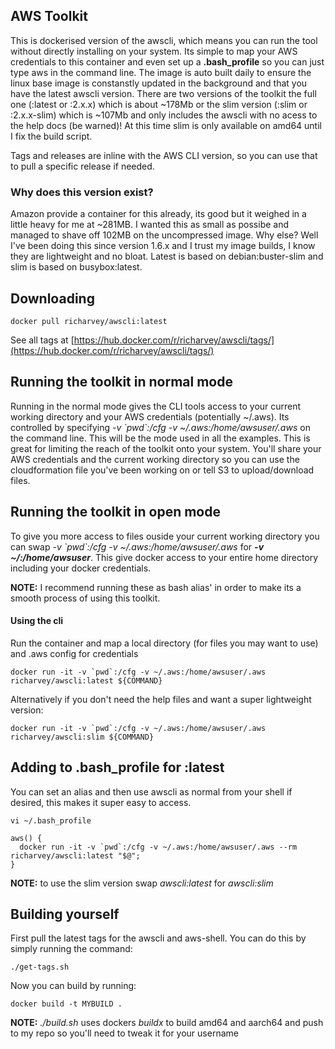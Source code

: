 ## AWS Toolkit

This is dockerised version of the awscli, which means you can run the tool without directly installing on your system. Its simple to map your AWS credentials to this container and even set up a __.bash_profile__ so you can just type aws in the command line. The image is auto built daily to ensure the linux base image is constanstly updated in the background and that you have the latest awscli version. There are two versions of the toolkit the full one (:latest or :2.x.x) which is about ~178Mb or the slim version (:slim or :2.x.x-slim) which is ~107Mb and only includes the awscli with no acess to the help docs (be warned)! At this time slim is only available on amd64 until I fix the build script.

Tags and releases are inline with the AWS CLI version, so you can use that to pull a specific release if needed.

### Why does this version exist?

Amazon provide a container for this already, its good but it weighed in a little heavy for me at ~281MB. I wanted this as small as possibe and managed to shave off 102MB on the uncompressed image. Why else? Well I've been doing this since version 1.6.x and I trust my image builds, I know they are lightweight and no bloat. Latest is based on debian:buster-slim and slim is based on busybox:latest.

## Downloading

```
docker pull richarvey/awscli:latest
```

See all tags at [https://hub.docker.com/r/richarvey/awscli/tags/](https://hub.docker.com/r/richarvey/awscli/tags/)

## Running the toolkit in normal mode
Running in the normal mode gives the CLI tools access to your current working directory and your AWS credentials (potentially ~/.aws). Its controlled by specifying _-v \`pwd\`:/cfg -v ~/.aws:/home/awsuser/.aws_ on the command line. This will be the mode used in all the examples. This is great for limiting the reach of the toolkit onto your system. You'll share your AWS credentials and the current working directory so you can use the cloudformation file you've been working on or tell S3 to upload/download files.

## Running the toolkit in open mode
To give you more access to files ouside your current working directory you can swap _-v \`pwd\`:/cfg -v ~/.aws:/home/awsuser/.aws_ for ___-v ~/:/home/awsuser___. This give docker access to your entire home directory including your docker credentials.

__NOTE:__ I recommend running these as bash alias' in order to make its a smooth process of using this toolkit.

#### Using the cli

Run the container and map a local directory (for files you may want to use) and .aws config for credentials

```
docker run -it -v `pwd`:/cfg -v ~/.aws:/home/awsuser/.aws richarvey/awscli:latest ${COMMAND}
```

Alternatively if you don't need the help files and want a super lightweight version:

```
docker run -it -v `pwd`:/cfg -v ~/.aws:/home/awsuser/.aws richarvey/awscli:slim ${COMMAND}
```

## Adding to .bash_profile for :latest

You can set an alias and then use awscli as normal from your shell if desired, this makes it super easy to access.

```
vi ~/.bash_profile
```

```
aws() {
  docker run -it -v `pwd`:/cfg -v ~/.aws:/home/awsuser/.aws --rm richarvey/awscli:latest "$@";
}
```

__NOTE:__ to use the slim version swap _awscli:latest_ for _awscli:slim_

## Building yourself

First pull the latest tags for the awscli and aws-shell. You can do this by simply running the command:

```
./get-tags.sh
```

Now you can build by running:

```
docker build -t MYBUILD .
```

__NOTE:__ _./build.sh_ uses dockers _buildx_ to build amd64 and aarch64 and push to my repo so you'll need to tweak it for your username
